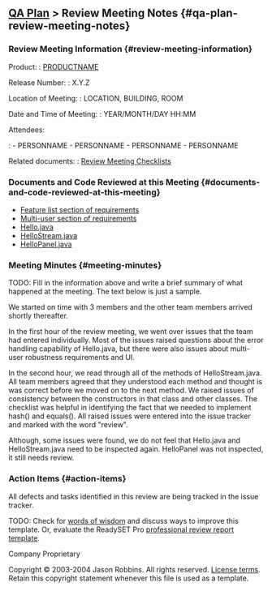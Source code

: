 [QA Plan](qa-plan.html) &gt; Review Meeting Notes {#qa-plan-review-meeting-notes}
-------------------------------------------------

### Review Meeting Information {#review-meeting-information}


Product:
:	[PRODUCTNAME](index)

Release Number:
:	X.Y.Z

Location of Meeting:
:	LOCATION, BUILDING, ROOM

Date and Time of Meeting:
:	YEAR/MONTH/DAY HH:MM

Attendees:

:	- PERSONNAME
	- PERSONNAME
	- PERSONNAME
	- PERSONNAME

Related documents:
:	[Review Meeting Checklists](review-meeting-checklists)

### Documents and Code Reviewed at this Meeting {#documents-and-code-reviewed-at-this-meeting}

-   [Feature list section of requirements](requirements#functional)
-   [Multi-user section of requirements](requirements#multiuser)
-   [Hello.java](/source/browse/PROJECTNAME/src/Hello.java)
-   [HelloStream.java](/source/browse/PROJECTNAME/src/HelloStream.java)
-   [HelloPanel.java](/source/browse/PROJECTNAME/src/HelloPanel.java)

### Meeting Minutes {#meeting-minutes}

TODO: Fill in the information above and write a brief summary of what
happened at the meeting. The text below is just a sample.

We started on time with 3 members and the other team members arrived
shortly thereafter.

In the first hour of the review meeting, we went over issues that the
team had entered individually. Most of the issues raised questions about
the error handling capability of Hello.java, but there were also issues
about multi-user robustness requirements and UI.

In the second hour, we read through all of the methods of
HelloStream.java. All team members agreed that they understood each
method and thought is was correct before we moved on to the next method.
We raised issues of consistency between the constructors in that class
and other classes. The checklist was helpful in identifying the fact
that we needed to implement hash() and equals(). All raised issues were
entered into the issue tracker and marked with the word "review".

Although, some issues were found, we do not feel that Hello.java and
HelloStream.java need to be inspected again. HelloPanel was not
inspected, it still needs review.

### Action Items {#action-items}

All defects and tasks identified in this review are being tracked in the
issue tracker.

TODO: Check for [words of
wisdom](http://readyset.tigris.org/words-of-wisdom/review-meeting-notes.html)
and discuss ways to improve this template. Or, evaluate the ReadySET Pro
[professional review report
template](http://www.readysetpro.com/ "pro use case template and sample test plan").

Company Proprietary

Copyright © 2003-2004 Jason Robbins. All rights reserved. [License
terms](readyset-license.html). Retain this copyright statement whenever
this file is used as a template.


